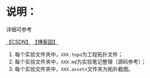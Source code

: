 # 说明：

详细可参考

[【CSDN】](https://blog.csdn.net/qq_45668124/category_9973313.html)
[【博客园】](https://www.cnblogs.com/bad5)

1. 每个实验文件夹中，`XXX.topo`为工程拓扑文件；
2. 每个实验文件夹中，`XXX.md`为实验笔记整理（源码参考）；
3. 每个实验文件夹中，`XXX.assets`文件夹为拓扑截图。